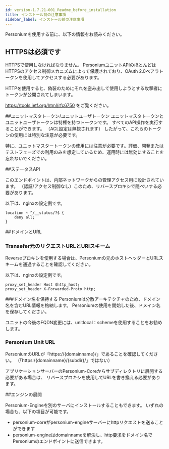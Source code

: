 ```yaml
---
id: version-1.7.21-001_Readme_before_installation
title: インストール前の注意事項
sidebar_label: インストール前の注意事項
---
```


Personiumを使用する前に、以下の情報をお読みください。

## HTTPSは必須です
HTTPSで使用しなければなりません。 PersoniumユニットAPIのほとんどはHTTPSのアクセス制御メカニズムによって保護されており、OAuth 2.0ベアラトークンを使用してアクセスする必要があります。

HTTPを使用すると、偽装のためにそれを盗み出して使用しようとする攻撃者にトークンが公開されてしまいます。

https://tools.ietf.org/html/rfc6750 をご覧ください。


##ユニットマスタトークン/ユニットユーザトークン
ユニットマスタトークンとユニットユーザトークンは特権を持つトークンです。
すべてのAPI操作を実行することができます。 （ACL設定は無視されます）
したがって、これらのトークンの使用には特別な注意が必要です。

特に、ユニットマスタートークンの使用には注意が必要です。評価、開発またはテストフェーズでの利用のみを想定しているため、運用時には無効にすることを忘れないでください。

##ステータスAPI

このエンドポイントは、内部ネットワークからの管理アクセス用に設計されています。
（認証/アクセス制御なし）このため、リバースプロキシで隠ぺいする必要があります。

以下は、nginxの設定例です。

```
location ~ ^/__status/?$ {
    deny all;
}
```

##ドメインとURL

### Transefer元のリクエストURLとURIスキーム
Reverseプロキシを使用する場合は、Personiumの元のホストヘッダーとURLスキームを通過することを確認してください。

以下は、nginxの設定例です。

```
proxy_set_header Host $http_host;
proxy_set_header X-Forwarded-Proto http;
```
###ドメイン名を保持する
Personiumは分散アーキテクチャのため、ドメイン名を含むURL情報を格納します。
Personiumの使用を開始した後、ドメイン名を保存してください。

ユニットの今後のFQDN変更には、unitlocal：schemeを使用することをお勧めします。

### Personium Unit URL

PersoniumのURLが「https&#58;//{domainname}/」であることを確認してください。
（「https&#58;/{domainname}/{subdir}/」ではない）


アプリケーションサーバーのPersonium-Coreからサブディレクトリに展開する必要がある場合は、
リバースプロキシを使用してURLを書き換える必要があります。


##エンジンの展開

Personium-Engineを別のサーバにインストールすることもできます。
いずれの場合も、以下の項目が可能です。

  - personium-coreがpersonium-engineサーバーにhttpリクエストを送ることができます
  - personium-engineはdomainnameを解決し、http要求をドメイン名でPersoniumのエンドポイントに送信できます。
